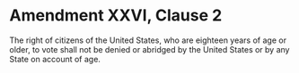 # Amendment XXVI, Clause 2

The right of citizens of the United States, who are eighteen years of age or
older, to vote shall not be denied or abridged by the United States or by
any State on account of age.
